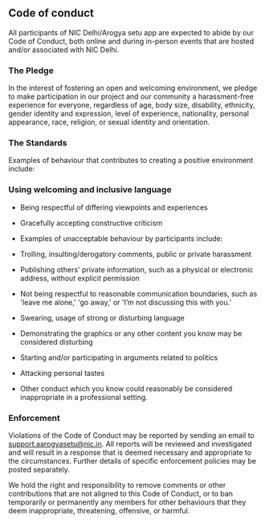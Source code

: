 ## Code of conduct

All participants of NIC Delhi/Arogya setu app are expected to abide by our Code of Conduct, both online and during in-person events that are hosted and/or associated with NIC Delhi.

### The Pledge
In the interest of fostering an open and welcoming environment, we pledge to make participation in our project and our community a harassment-free experience for everyone, regardless of age, body size, disability, ethnicity, gender identity and expression, level of experience, nationality, personal appearance, race, religion, or sexual identity and orientation.

### The Standards
Examples of behaviour that contributes to creating a positive environment include:

### Using welcoming and inclusive language
* Being respectful of differing viewpoints and experiences
* Gracefully accepting constructive criticism
* Examples of unacceptable behaviour by participants include:

* Trolling, insulting/derogatory comments, public or private harassment
* Publishing others' private information, such as a physical or electronic address, without explicit permission
* Not being respectful to reasonable communication boundaries, such as 'leave me alone,' 'go away,' or 'I’m not discussing this with you.'
* Swearing, usage of strong or disturbing language
* Demonstrating the graphics or any other content you know may be considered disturbing
* Starting and/or participating in arguments related to politics
* Attacking personal tastes
* Other conduct which you know could reasonably be considered inappropriate in a professional setting.

### Enforcement
Violations of the Code of Conduct may be reported by sending an email to support.aarogyasetu@nic.in. All reports will be reviewed and investigated and will result in a response that is deemed necessary and appropriate to the circumstances. Further details of specific enforcement policies may be posted separately.

We hold the right and responsibility to remove comments or other contributions that are not aligned to this Code of Conduct, or to ban temporarily or permanently any members for other behaviours that they deem inappropriate, threatening, offensive, or harmful.
